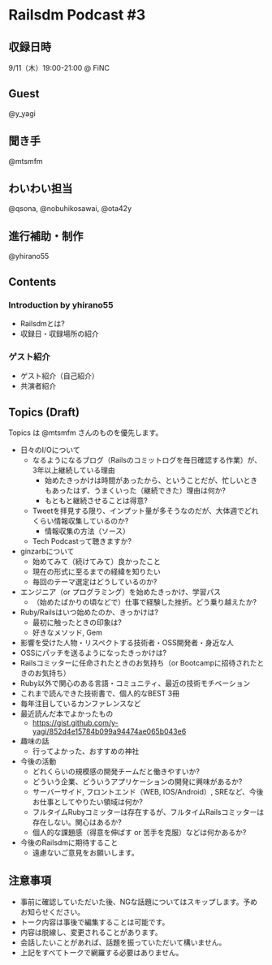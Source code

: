 # Railsdm Podcast \#3

## 収録日時

9/11（木）19:00-21:00 @ FiNC

## Guest

@y_yagi

## 聞き手

@mtsmfm

## わいわい担当

@qsona, @nobuhikosawai, @ota42y

## 進行補助・制作

@yhirano55

## Contents

### Introduction by yhirano55

* Railsdmとは?
* 収録日・収録場所の紹介

### ゲスト紹介

* ゲスト紹介（自己紹介）
* 共演者紹介

## Topics (Draft)

Topics は @mtsmfm さんのものを優先します。

* 日々のI/Oについて
    * なるようになるブログ（Railsのコミットログを毎日確認する作業）が、3年以上継続している理由
        * 始めたきっかけは時間があったから、ということだが、忙しいときもあったはず、うまくいった（継続できた）理由は何か?
        * もともと継続させることは得意?
    * Tweetを拝見する限り、インプット量が多そうなのだが、大体週でどれくらい情報収集しているのか?
        * 情報収集の方法（ソース）
    * Tech Podcastって聴きますか?
* ginzarbについて
    * 始めてみて（続けてみて）良かったこと
    * 現在の形式に至るまでの経緯を知りたい
    * 毎回のテーマ選定はどうしているのか?
* エンジニア（or プログラミング）を始めたきっかけ、学習パス
    * （始めたばかりの頃などで）仕事で経験した挫折。どう乗り越えたか?
* Ruby/Railsはいつ始めたのか、きっかけは?
    * 最初に触ったときの印象は?
    * 好きなメソッド, Gem
* 影響を受けた人物・リスペクトする技術者・OSS開発者・身近な人
* OSSにパッチを送るようになったきっかけは?
* Railsコミッターに任命されたときのお気持ち（or Bootcampに招待されたときのお気持ち）
* Ruby以外で関心のある言語・コミュニティ、最近の技術モチベーション
* これまで読んできた技術書で、個人的なBEST 3冊
* 毎年注目しているカンファレンスなど
* 最近読んだ本でよかったもの
    * https://gist.github.com/y-yagi/852d4e15784b099a94474ae065b043e6
* 趣味の話
    * 行ってよかった、おすすめの神社
* 今後の活動
    * どれくらいの規模感の開発チームだと働きやすいか?
    * どういう企業、どういうアプリケーションの開発に興味があるか?
    * サーバーサイド, フロントエンド（WEB, IOS/Android）, SREなど、今後お仕事としてやりたい領域は何か?
    * フルタイムRubyコミッターは存在するが、フルタイムRailsコミッターは存在しない。関心はあるか?
    * 個人的な課題感（得意を伸ばす or 苦手を克服）などは何かあるか?
* 今後のRailsdmに期待すること
    * 遠慮ないご意見をお願いします。


## 注意事項

* 事前に確認していただいた後、NGな話題についてはスキップします。予めお知らせください。
* トーク内容は事後で編集することは可能です。
* 内容は脱線し、変更されることがあります。
* 会話したいことがあれば、話題を振っていただいて構いません。
* 上記をすべてトークで網羅する必要はありません。
